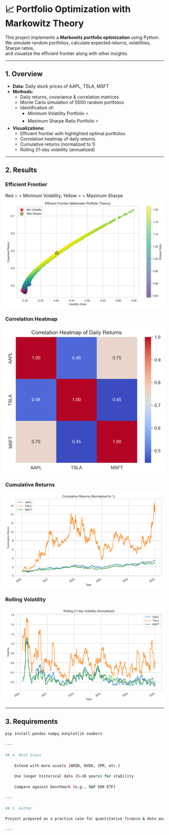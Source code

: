 # 📈 Portfolio Optimization with Markowitz Theory

This project implements a **Markowitz portfolio optimization** using Python.  
We simulate random portfolios, calculate expected returns, volatilities, Sharpe ratios,  
and visualize the efficient frontier along with other insights.

---

## 1. Overview
- **Data:** Daily stock prices of AAPL, TSLA, MSFT  
- **Methods:**
  - Daily returns, covariance & correlation matrices  
  - Monte Carlo simulation of 5000 random portfolios  
  - Identification of:
    - Minimum Volatility Portfolio ⭐
    - Maximum Sharpe Ratio Portfolio ⭐  
- **Visualizations:**
  - Efficient frontier with highlighted optimal portfolios  
  - Correlation heatmap of daily returns  
  - Cumulative returns (normalized to 1)  
  - Rolling 21-day volatility (annualized)  

---

## 2. Results

### Efficient Frontier
Red ⭐ = Minimum Volatility, Yellow ⭐ = Maximum Sharpe  
![Efficient Frontier](images/efficient_frontier.png)

### Correlation Heatmap
![Correlation Heatmap](images/correlation_heatmap.png)

### Cumulative Returns
![Cumulative Returns](images/cumulative_returns.png)

### Rolling Volatility
![Rolling Volatility](images/rolling_volatility.png)

---

## 3. Requirements
```bash
pip install pandas numpy matplotlib seaborn

---

## 4. Next Steps

    Extend with more assets (AMZN, NVDA, JPM, etc.)

    Use longer historical data (5–10 years) for stability

    Compare against benchmark (e.g., S&P 500 ETF)

---

## 5. Author

Project prepared as a practice case for quantitative finance & data analysis portfolio.

---